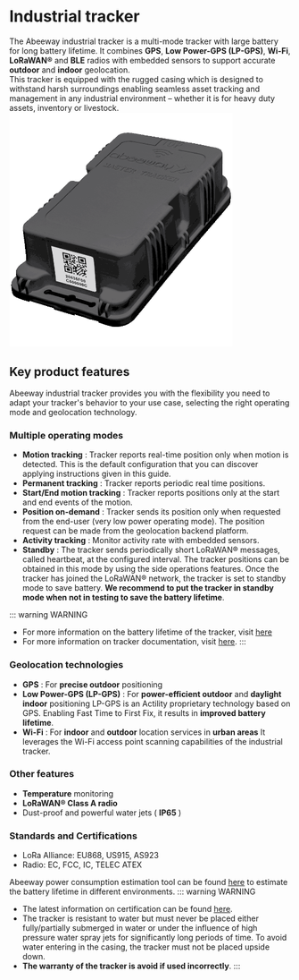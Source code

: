 
# Industrial tracker
The Abeeway industrial tracker is a multi-mode tracker with large battery for long battery lifetime. It combines **GPS**, **Low Power-GPS (LP-GPS)**, **Wi-Fi**, **LoRaWAN®** and **BLE** radios with embedded sensors to support accurate **outdoor** and **indoor** geolocation.<br/>
This tracker is equipped with the rugged casing which is designed to withstand harsh surroundings enabling seamless asset tracking and management in any industrial environment – whether it is for heavy duty assets, inventory or livestock.
<img src="./images/Industrial-Tracker-980x1024_466x486.png" border="0" width="400"/>
## Key product features
Abeeway industrial tracker provides you with the flexibility you need to adapt your tracker's behavior to your use case, selecting the right operating mode and geolocation technology.
### Multiple operating modes

* **Motion tracking** : Tracker reports real-time position only when motion is detected. This is the default configuration that you can discover applying instructions given in this guide.
* **Permanent tracking** : Tracker reports periodic real time positions.
* **Start/End motion tracking** : Tracker reports positions only at the start and end events of the motion.
* **Position on-demand** : Tracker sends its position only when requested from the end-user (very low power operating mode). The position request can be made from the geolocation backend platform.
* **Activity tracking** : Monitor activity rate with embedded sensors.
* **Standby** : The tracker sends periodically short LoRaWAN® messages, called heartbeat, at the configured interval. The tracker positions can be obtained in this mode by using the side operations features. Once the tracker has joined the LoRaWAN® network, the tracker is set to standby mode to save battery. **We recommend to put the tracker in standby mode when not in testing to save the battery lifetime**.

::: warning WARNING
* For more information on the battery lifetime of the tracker, visit [here](../../D-Reference/PowerConsumption_R)
* For more information on tracker documentation, visit [here](../../D-Reference/DocLibrary_R/#TrackersRefGuide).
:::

### Geolocation technologies
* **GPS** : For **precise outdoor** positioning
* **Low Power-GPS (LP-GPS)** : For **power-efficient outdoor** and **daylight indoor** positioning
LP-GPS is an Actility proprietary technology based on GPS. Enabling Fast Time to First Fix, it results in **improved battery lifetime**.
* **Wi-Fi** : For **indoor** and **outdoor** location services in **urban areas**
It leverages the Wi-Fi access point scanning capabilities of the industrial tracker.

### Other features
* **Temperature** monitoring
* **LoRaWAN® Class A radio**
* Dust-proof and powerful water jets ( **IP65** )

### Standards and Certifications
* LoRa Alliance: EU868, US915, AS923
* Radio: EC, FCC, IC, TELEC ATEX

Abeeway power consumption estimation tool can be found [here](/D-Reference/DocLibrary_R/#abeeway-trackers) to estimate the battery lifetime in different environments.
::: warning WARNING
* The latest information on certification can be found [here](/D-Reference/DocLibrary_R/#certifications).
* The tracker is resistant to water but must never be placed either fully/partially submerged in water or under the influence of high pressure water spray jets for significantly long periods of time. To avoid water entering in the casing, the tracker must not be placed upside down. 
* **The warranty of the tracker is avoid if used incorrectly**.
:::
